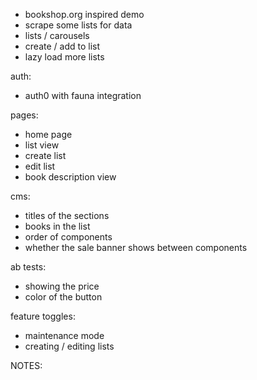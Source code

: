 - bookshop.org inspired demo
- scrape some lists for data
- lists / carousels
- create / add to list
- lazy load more lists

auth:

- auth0 with fauna integration

pages:

- home page
- list view
- create list
- edit list
- book description view

cms:

- titles of the sections
- books in the list
- order of components
- whether the sale banner shows between components

ab tests:

- showing the price
- color of the button

feature toggles:

- maintenance mode
- creating / editing lists

NOTES:
